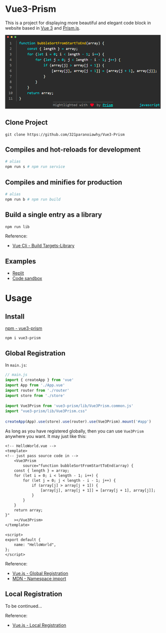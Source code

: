 # Vue3-Prism

This is a project for displaying more beautiful and elegant code block in website based in [Vue 3](https://vuejs.org/) and [Prism.js](https://prismjs.com/).

![](src/examples/images/bubbleSort.png)

## Clone Project

```
git clone https://github.com/321paranoiawhy/Vue3-Prism
```

## Compiles and hot-reloads for development

```bash
# alias
npm run s # npm run service
```

## Compiles and minifies for production

```bash
# alias
npm run b # npm run build
```

## Build a single entry as a library

```bash
npm run lib
```

Reference:

* [Vue Cli - Build Targets-Library](https://cli.vuejs.org/guide/build-targets.html#library)

## Examples

* [Replit](https://replit.com/@321paranoiawhy/Vue3-Prism#src/main.js)
* [Code sandbox](https://codesandbox.io/s/vue3-prism-ltr01o?file=/src/main.js)


# Usage

## Install

[npm - vue3-prism](https://www.npmjs.com/package/vue3-prism)

```
npm i vue3-prism
```

## Global Registration

In `main.js`:

```javascript
// main.js
import { createApp } from 'vue'
import App from './App.vue'
import router from './router'
import store from './store'

import Vue3Prism from 'vue3-prism/lib/Vue3Prism.common.js'
import "vue3-prism/lib/Vue3Prism.css"

createApp(App).use(store).use(router).use(Vue3Prism).mount('#app')
```

As long as you have registered globally, then you can use `Vue3Prism` anywhere you want. It may just like this:

```vue
<!-- HelloWorld.vue -->
<template>
<!-- just pass source code in -->
    <Vue3Prism
        source="function bubbleSortFromStartToEnd(array) {
    const { length } = array;
    for (let i = 0; i < length - 1; i++) {
        for (let j = 0; j < length - i - 1; j++) {
            if (array[j] > array[j + 1]) {
                [array[j], array[j + 1]] = [array[j + 1], array[j]];
            }
        }
    }
    return array;
}"
    ></Vue3Prism>
</template>

<script>
export default {
    name: "HelloWorld",
};
</script>
```

Reference:

* [Vue.js - Global Registration](https://vuejs.org/guide/components/registration.html#global-registration)
* [MDN - Namespace import](https://developer.mozilla.org/en-US/docs/Web/JavaScript/Reference/Statements/import#namespace_import)

## Local Registration

To be continued...

Reference:
* [Vue.js - Local Registration](https://vuejs.org/guide/components/registration.html#local-registration)